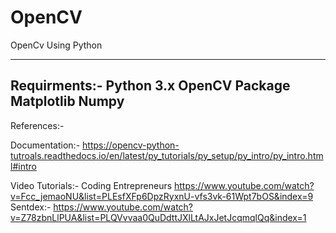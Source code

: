 # OpenCV
OpenCv Using Python 

----------------------------------------------------------------------------------------------------------------------------
Requirments:-
Python 3.x
OpenCV Package
Matplotlib
Numpy
-----------------------------------------------------------------------------------------------------------------------------

References:-

 Documentation:-
 https://opencv-python-tutroals.readthedocs.io/en/latest/py_tutorials/py_setup/py_intro/py_intro.html#intro
 
 Video Tutorials:- 
 Coding Entrepreneurs
 https://www.youtube.com/watch?v=Fcc_jemaoNU&list=PLEsfXFp6DpzRyxnU-vfs3vk-61Wpt7bOS&index=9
 Sentdex:-
 https://www.youtube.com/watch?v=Z78zbnLlPUA&list=PLQVvvaa0QuDdttJXlLtAJxJetJcqmqlQq&index=1
 
 
